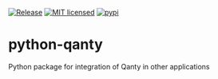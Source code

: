 [![Release](https://github.com/grupodyd/python-qanty/actions/workflows/release.yml/badge.svg)](https://github.com/grupodyd/python-qanty/actions/workflows/release.yml)
[![MIT licensed](https://img.shields.io/badge/license-MIT-blue.svg)](./LICENSE)
[![pypi](https://badge.fury.io/py/qanty.svg)](https://pypi.org/project/qanty/)
# python-qanty
Python package for integration of Qanty in other applications
